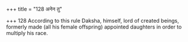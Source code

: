 +++
title = "128 अनेन तु"

+++
128	According to this rule Daksha, himself, lord of created beings, formerly made (all his female offspring) appointed daughters in order to multiply his race.